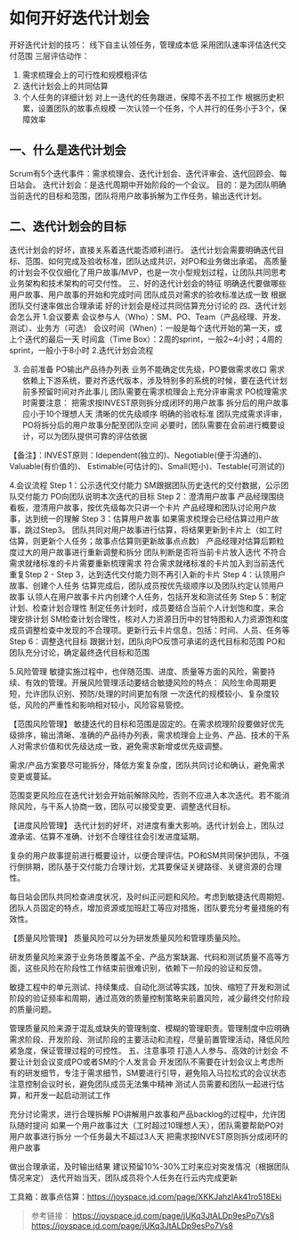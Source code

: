 # 如何开好迭代计划会

开好迭代计划的技巧：
线下自主认领任务，管理成本低
采用团队速率评估迭代交付范围
三层评估动作：
1. 需求梳理会上的可行性和规模粗评估 
2. 迭代计划会上的共同估算 
3. 个人任务的详细计划
对上一迭代的任务跟进，保障不丢不拉工作
根据历史积累，设置团队的故事点规模
一次认领一个任务，个人并行的任务小于3个，保障效率



## 一、什么是迭代计划会
Scrum有5个迭代事件：需求梳理会、迭代计划会、迭代评审会、迭代回顾会、每日站会。
迭代计划会：是迭代周期中开始阶段的一个会议。
目的：是为团队明确当前迭代的目标和范围，团队将用户故事拆解为工作任务，输出迭代计划。 


## 二、迭代计划会的目标
迭代计划会的好坏，直接关系着迭代能否顺利进行。
迭代计划会需要明确迭代目标、范围、如何完成及验收标准，团队达成共识，对PO和业务做出承诺。
高质量的计划会不仅仅细化了用户故事/MVP，也是一次小型规划过程，让团队共同思考业务架构和技术架构的可交付性。
三、好的迭代计划会的特征
明确迭代要做哪些用户故事、用户故事的开始和完成时间
团队成员对需求的验收标准达成一致
根据团队交付速率做出合理承诺
好的计划会是经过共同估算充分讨论的
四、迭代计划会怎么开
1.会议要素
会议参与人（Who）：SM、PO、Team（产品经理、开发、测试）、业务方（可选）
会议时间（When）：一般是每个迭代开始的第一天，或上个迭代的最后一天
时间盒（Time Box）：2周的sprint，一般2~4小时；4周的sprint，一般小于8小时
2.迭代计划会流程

3. 会前准备
PO输出产品待办列表
业务不能确定优先级，PO要做需求收口
需求依赖上下游系统，要对齐迭代版本，涉及特别多的系统的时候，要在迭代计划前多预留时间对齐此事儿
团队需要在需求梳理会上充分评审需求
PO梳理需求时需要注意：
把需求按INVEST原则拆分成闭环的用户故事
拆分后的用户故事应小于10个理想人天 
清晰的优先级顺序
明确的验收标准
团队完成需求评审，PO将拆分后的用户故事分配至团队空间
必要时，团队需要在会前进行概要设计，可以为团队提供可靠的评估依据

【备注】：INVEST原则：Idependent(独立的)、Negotiable(便于沟通的)、Valuable(有价值的)、
   Estimable(可估计的)、Small(短小)、Testable(可测试的)

4.会议流程
Step 1：公示迭代交付能力
SM跟据团队历史迭代的交付数据，公示团队交付能力
PO向团队说明本次迭代的目标
Step 2：澄清用户故事
产品经理围绕看板，澄清用户故事，按优先级每次只讲一个卡片
产品经理和团队讨论用户故事，达到统一的理解
Step 3：估算用户故事
如果需求梳理会已经估算过用户故事，跳过Step3。
团队共同对用户故事进行估算，将结果更新到卡片上（如工时估算，则更新个人任务；故事点估算则更新故事点点数）
产品经理对估算后颗粒度过大的用户故事进行重新调整和拆分
团队判断是否将当前卡片放入迭代
不符合需求就绪标准的卡片需要重新梳理需求
符合需求就绪标准的卡片加入到当前迭代
重复Step 2 - Step 3，达到迭代交付能力则不再引入新的卡片
Step 4：认领用户故事、创建个人任务
估算完成后，团队成员按优先级顺序以及团队约定认领用户故事
认领人在用户故事卡片内创建个人任务，包括开发和测试任务
Step 5：制定计划、检查计划合理性
制定任务计划时，成员要结合当前个人计划饱和度，来合理安排计划
SM检查计划合理性，核对人力资源日历中的甘特图和人力资源饱和度
成员调整检查中发现的不合理项。更新行云卡片信息，包括：时间、人员、任务等
Step 6：调整迭代目标
跟据计划，团队向PO反馈可承诺的迭代目标和范围
PO和团队充分讨论，确定最终迭代目标和范围

5.风险管理
敏捷实施过程中，也伴随范围、进度、质量等方面的风险，需要持续、有效的管理。开展风险管理活动要结合敏捷风险的特点：
风险生命周期更短，允许团队识别、预防/处理的时间更加有限
一次迭代的规模较小、复杂度较低，风险的严重性和影响相对较小，风险容易管控。

【范围风险管理】
敏捷迭代的目标和范围是固定的。在需求梳理阶段要做好优先级排序，输出清晰、准确的产品待办列表，需求梳理会上业务、产品、技术的干系人对需求价值和优先级达成一致，避免需求新增或优先级调整。

需求/产品方案要尽可能拆分，降低方案复杂度，团队共同讨论和确认，避免需求变更或蔓延。

范围变更风险应在迭代计划会开始前解除风险，否则不应进入本次迭代。若不能消除风险，与干系人协商一致，团队可以接受变更、调整迭代目标。

【进度风险管理】
迭代计划的好坏，对进度有重大影响。迭代计划会上，团队过渡承诺、估算不准确、计划不合理往往会引发进度延期。

复杂的用户故事提前进行概要设计，以便合理评估。PO和SM共同保护团队，不强行倒排期，团队基于交付能力合理计划，尤其要保证关键路径、关键资源的合理性。

每日站会团队共同检查进度状况，及时纠正问题和风险。考虑到敏捷迭代周期短、团队人员固定的特点，增加资源或加班赶工等应对措施，团队要充分考量措施的有效性。

【质量风险管理】
质量风险可以分为研发质量风险和管理质量风险。

研发质量风险来源于业务场景覆盖不全、产品方案缺漏、代码和测试质量不高等方面，这些风险在阶段性工作结束前很难识别，依赖下一阶段的验证和反馈。

敏捷工程中的单元测试、持续集成、自动化测试等实践，加快、缩短了开发和测试阶段的验证频率和周期，通过高效的质量控制策略来前置风险，减少最终交付阶段的质量问题。

管理质量风险来源于混乱或缺失的管理制度、模糊的管理职责。管理制度中应明确需求阶段、开发阶段、测试阶段的主要活动和流程，尽量前置管理活动，降低风险紧急度，保证管理过程的可控性。
五、注意事项
打造人人参与、高效的计划会
不要让计划会议变成PO或者SM的个人发言会
开发团队不需要在计划会议上考虑所有的研发细节，专注于需求细节，SM要进行引导，避免陷入马拉松式的会议状态
注意控制会议时长，避免团队成员无法集中精神
测试人员需要和团队一起进行估算，和开发一起启动测试工作

充分讨论需求，进行合理拆解
PO讲解用户故事和产品backlog的过程中，允许团队随时提问
如果一个用户故事过大（工时超过10理想人天），团队需要帮助PO对用户故事进行拆分
一个任务最大不超过3人天
把需求按INVEST原则拆分成闭环的用户故事

做出合理承诺，及时输出结果
建议预留10%-30%工时来应对突发情况（根据团队情况来定）
迭代开始当天，团队成员将个人任务在行云内完成更新

工具箱：故事点估算：<https://joyspace.jd.com/page/XKKJahzlAk41ro518Eki>

> 参考链接：
<https://joyspace.jd.com/page/jUKq3JtALDp9esPo7Vs8>
<https://joyspace.jd.com/page/jUKq3JtALDp9esPo7Vs8>

